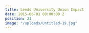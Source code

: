 ```yaml
---
title: Leeds University Union Impact
date: 2015-06-01 00:00:00 Z
position: 21
image: "/uploads/Untitled-19.jpg"
---
```


